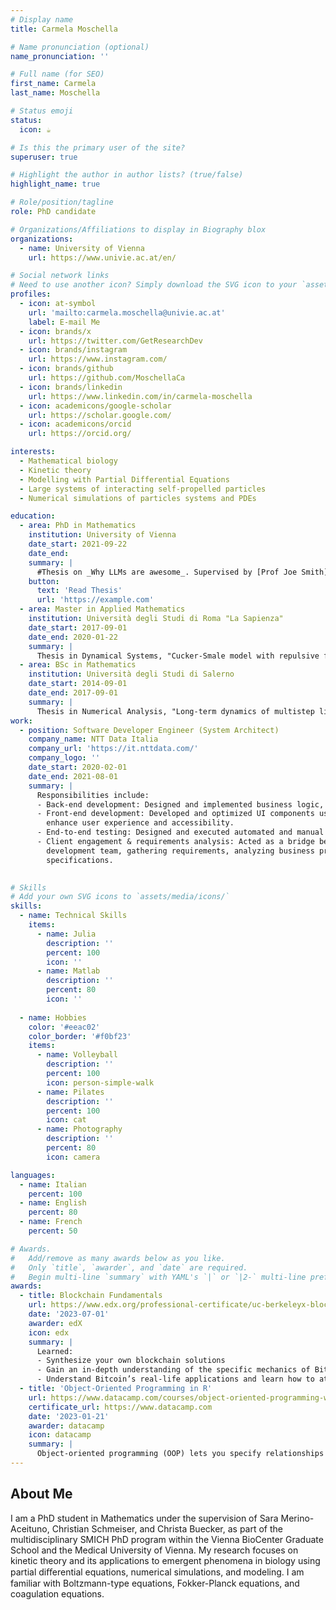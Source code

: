 ```yaml
---
# Display name
title: Carmela Moschella

# Name pronunciation (optional)
name_pronunciation: ''

# Full name (for SEO)
first_name: Carmela   
last_name: Moschella 

# Status emoji
status:
  icon: ☕️

# Is this the primary user of the site?
superuser: true

# Highlight the author in author lists? (true/false)
highlight_name: true

# Role/position/tagline
role: PhD candidate

# Organizations/Affiliations to display in Biography blox
organizations:
  - name: University of Vienna 
    url: https://www.univie.ac.at/en/

# Social network links
# Need to use another icon? Simply download the SVG icon to your `assets/media/icons/` folder.
profiles:
  - icon: at-symbol
    url: 'mailto:carmela.moschella@univie.ac.at'
    label: E-mail Me
  - icon: brands/x
    url: https://twitter.com/GetResearchDev
  - icon: brands/instagram
    url: https://www.instagram.com/
  - icon: brands/github
    url: https://github.com/MoschellaCa
  - icon: brands/linkedin
    url: https://www.linkedin.com/in/carmela-moschella
  - icon: academicons/google-scholar
    url: https://scholar.google.com/
  - icon: academicons/orcid
    url: https://orcid.org/

interests:
  - Mathematical biology
  - Kinetic theory
  - Modelling with Partial Differential Equations
  - Large systems of interacting self-propelled particles
  - Numerical simulations of particles systems and PDEs

education:
  - area: PhD in Mathematics
    institution: University of Vienna 
    date_start: 2021-09-22
    date_end: 
    summary: |
      #Thesis on _Why LLMs are awesome_. Supervised by [Prof Joe Smith](https://example.com). Presented papers at 5 IEEE conferences with the contributions being published in 2 Springer journals.
    button:
      text: 'Read Thesis'
      url: 'https://example.com'
  - area: Master in Applied Mathematics
    institution: Università degli Studi di Roma "La Sapienza"
    date_start: 2017-09-01
    date_end: 2020-01-22
    summary: |
      Thesis in Dynamical Systems, "Cucker-Smale model with repulsive forces". Supervised by [Prof Paolo Buttà](https://paolobutta.site.uniroma1.it/).
  - area: BSc in Mathematics
    institution: Università degli Studi di Salerno
    date_start: 2014-09-01
    date_end: 2017-09-01
    summary: |
      Thesis in Numerical Analysis, "Long-term dynamics of multistep linear methods for conservative processes". Supervised by [Prof Raffaele D'Ambrosio](https://www.disim.univaq.it/RaffaeleDAmbrosio).
work:
  - position: Software Developer Engineer (System Architect) 
    company_name: NTT Data Italia 
    company_url: 'https://it.nttdata.com/'
    company_logo: ''
    date_start: 2020-02-01
    date_end: 2021-08-01
    summary: |
      Responsibilities include:
      - Back-end development: Designed and implemented business logic, REST APIs, and data processing workflows,ensuring system      scalability and maintainability.
      - Front-end development: Developed and optimized UI components using Pega’s front-end framework to
        enhance user experience and accessibility.
      - End-to-end testing: Designed and executed automated and manual test cases to validate system functionality.
      - Client engagement & requirements analysis: Acted as a bridge between business stakeholders and the
        development team, gathering requirements, analyzing business processes, and translating them into technical
        specifications.
  

# Skills
# Add your own SVG icons to `assets/media/icons/`
skills:
  - name: Technical Skills
    items:
      - name: Julia
        description: ''
        percent: 100
        icon: ''
      - name: Matlab
        description: ''
        percent: 80
        icon: ''
      
  - name: Hobbies
    color: '#eeac02'
    color_border: '#f0bf23'
    items:
      - name: Volleyball
        description: ''
        percent: 100
        icon: person-simple-walk
      - name: Pilates
        description: ''
        percent: 100
        icon: cat
      - name: Photography
        description: ''
        percent: 80
        icon: camera

languages:
  - name: Italian
    percent: 100
  - name: English
    percent: 80
  - name: French
    percent: 50

# Awards.
#   Add/remove as many awards below as you like.
#   Only `title`, `awarder`, and `date` are required.
#   Begin multi-line `summary` with YAML's `|` or `|2-` multi-line prefix and indent 2 spaces below.
awards:
  - title: Blockchain Fundamentals
    url: https://www.edx.org/professional-certificate/uc-berkeleyx-blockchain-fundamentals
    date: '2023-07-01'
    awarder: edX
    icon: edx
    summary: |
      Learned:
      - Synthesize your own blockchain solutions
      - Gain an in-depth understanding of the specific mechanics of Bitcoin
      - Understand Bitcoin’s real-life applications and learn how to attack and destroy Bitcoin, Ethereum, smart contracts and Dapps, and alternatives to Bitcoin’s Proof-of-Work consensus algorithm
  - title: 'Object-Oriented Programming in R'
    url: https://www.datacamp.com/courses/object-oriented-programming-with-s3-and-r6-in-r
    certificate_url: https://www.datacamp.com
    date: '2023-01-21'
    awarder: datacamp
    icon: datacamp
    summary: |
      Object-oriented programming (OOP) lets you specify relationships between functions and the objects that they can act on, helping you manage complexity in your code. This is an intermediate level course, providing an introduction to OOP, using the S3 and R6 systems. S3 is a great day-to-day R programming tool that simplifies some of the functions that you write. R6 is especially useful for industry-specific analyses, working with web APIs, and building GUIs.
---
```


## About Me

I am a PhD student in Mathematics under the supervision of Sara Merino-Aceituno, Christian Schmeiser, and
Christa Buecker, as part of the multidisciplinary SMICH PhD program within the Vienna BioCenter Graduate
School and the Medical University of Vienna. My research focuses on kinetic theory and its applications to
emergent phenomena in biology using partial diﬀerential equations, numerical simulations, and modeling. I am
familiar with Boltzmann-type equations, Fokker-Planck equations, and coagulation equations.
